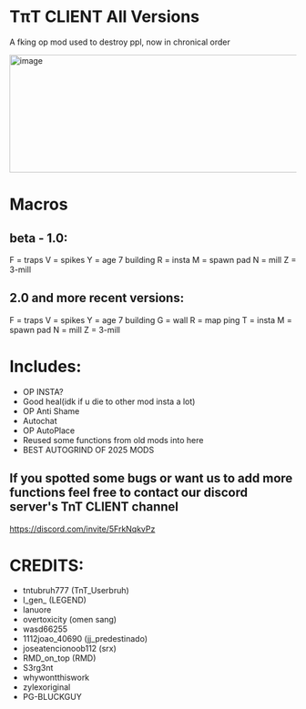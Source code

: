# TπT CLIENT All Versions
A fking op mod used to destroy ppl, now in chronical order

<img width="880" height="207" alt="image" src="https://github.com/user-attachments/assets/2fea4928-c404-4c19-9e5f-47a1a3e6d5c6" />

# Macros
## beta - 1.0:
F = traps
V = spikes
Y = age 7 building
R = insta
M = spawn pad
N = mill
Z = 3-mill

## 2.0 and more recent versions:
F = traps
V = spikes
Y = age 7 building
G = wall
R = map ping
T = insta
M = spawn pad
N = mill
Z = 3-mill

# Includes:
- OP INSTA?
- Good heal(idk if u die to other mod insta a lot)
- OP Anti Shame
- Autochat
- OP AutoPlace
- Reused some functions from old mods into here
- BEST AUTOGRIND OF 2025 MODS

## If you spotted some bugs or want us to add more functions feel free to contact our discord server's TnT CLIENT channel
https://discord.com/invite/5FrkNqkvPz
# CREDITS:
- tntubruh777 (TnT_Userbruh)
- l_gen_ (LEGEND)
- lanuore
- overtoxicity (omen sang)
- wasd66255
- 1112joao_40690 (jj_predestinado)
- joseatencionoob112 (srx)
- RMD_on_top (RMD)
- S3rg3nt
- whywontthiswork
- zylexoriginal
- PG-BLUCKGUY
